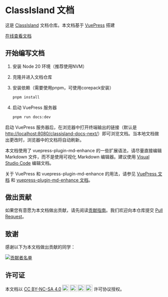 # ClassIsland 文档

这是 [ClassIsland](https://github.com/HelloWRC/ClassIsland) 文档仓库。本文档基于 [VuePress](https://vuejs.press/) 搭建

[在线查看文档](https://classisland.github.io/classisland-docs-next/)

## 开始编写文档

1. 安装 Node 20 环境（推荐使用NVM）
2. 克隆并进入文档仓库
3. 安装依赖（需要使用pnpm，可使用corepack安装）
   ```sh
   pnpm install
   ```

4. 启动 VuePress 服务器

    ``` bash
    pnpm run docs:dev
    ```

启动 VuePress 服务器后，在浏览器中打开终端输出的链接（默认是[http://localhost:8080/classisland-docs-next/](http://localhost:8080/classisland-docs-next/)）即可浏览文档。当本地文档做出更改时，浏览器中的文档将自动刷新。

本文档使用了 vuepress-plugin-md-enhance
 的一些扩展语法，请尽量直接编辑 Markdown 文件，而不是使用可视化 Markdown 编辑器。建议使用 [Visual Studio Code](https://code.visualstudio.com/) 编辑文档。

关于 VuePress 和 vuepress-plugin-md-enhance
 的用法，请参见 [VuePress 文档](https://vuejs.press/) 和 [vuepress-plugin-md-enhance 文档](https://plugin-md-enhance.vuejs.press/zh/)。

## 做出贡献

如果您有意愿为本文档做出贡献，请先阅读[贡献指南](https://docs.classisland.tech/community/contributing.html)。我们欢迎向本仓库提交 [Pull Request](https://github.com/ClassIsland/classisland-docs/pulls)。

## 致谢

感谢以下为本文档做出贡献的同学：

<a href="https://github.com/ClassIsland/classisland-docs-next/graphs/contributors">
  <img src="https://contrib.rocks/image?repo=ClassIsland/classisland-docs-next&max=1000" alt="贡献者名单"/>
</a>

## 许可证

<p xmlns:cc="http://creativecommons.org/ns#" >本文档以 <a href="https://creativecommons.org/licenses/by-nc-sa/4.0/?ref=chooser-v1" target="_blank" rel="license noopener noreferrer" style="display:inline-block;">CC BY-NC-SA 4.0<img style="height:22px!important;margin-left:3px;vertical-align:text-bottom;" src="https://mirrors.creativecommons.org/presskit/icons/cc.svg?ref=chooser-v1" alt=""><img style="height:22px!important;margin-left:3px;vertical-align:text-bottom;" src="https://mirrors.creativecommons.org/presskit/icons/by.svg?ref=chooser-v1" alt=""><img style="height:22px!important;margin-left:3px;vertical-align:text-bottom;" src="https://mirrors.creativecommons.org/presskit/icons/nc.svg?ref=chooser-v1" alt=""><img style="height:22px!important;margin-left:3px;vertical-align:text-bottom;" src="https://mirrors.creativecommons.org/presskit/icons/sa.svg?ref=chooser-v1" alt=""></a> 许可协议授权。</p>
